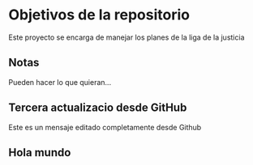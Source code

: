 # Objetivos de la repositorio

Este proyecto se encarga de manejar los planes de la liga de la justicia


## Notas
Pueden hacer lo que quieran...

## Tercera actualizacio desde GitHub

Este es un mensaje editado completamente desde Github

## Hola mundo
